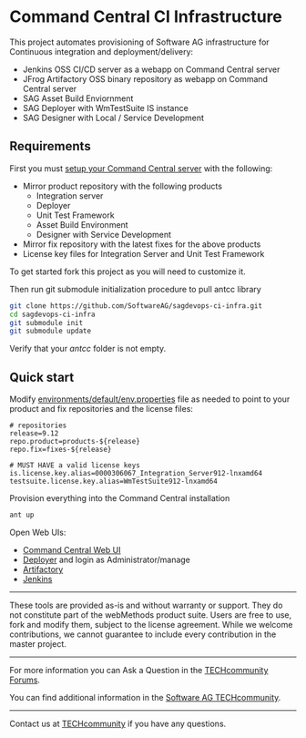 # Command Central CI Infrastructure 

This project automates provisioning of Software AG infrastructure for Continuous
integration and deployment/delivery:

* Jenkins OSS CI/CD server as a webapp on Command Central server
* JFrog Artifactory OSS binary repository as webapp on Command Central server
* SAG Asset Build Enviornment
* SAG Deployer with WmTestSuite IS instance
* SAG Designer with Local / Service Development

## Requirements

First you must [setup your Command Central server](https://github.com/SoftwareAG/sagdevops-cc-server)
with the following:

* Mirror product repository with the following products
  * Integration server
  * Deployer
  * Unit Test Framework
  * Asset Build Environment
  * Designer with Service Development
* Mirror fix repository with the latest fixes for the above products
* License key files for Integration Server and Unit Test Framework

To get started fork this project as you will need to customize it.

Then run git submodule initialization procedure to pull antcc library

```bash
git clone https://github.com/SoftwareAG/sagdevops-ci-infra.git
cd sagdevops-ci-infra
git submodule init
git submodule update
```

Verify that your _antcc_ folder is not empty.


## Quick start

Modify [environments/default/env.properties](environments/default/env.properties) file as needed
to point to your product and fix repositories and the license files:

```
# repositories
release=9.12
repo.product=products-${release}
repo.fix=fixes-${release}

# MUST HAVE a valid license keys
is.license.key.alias=0000306067_Integration_Server912-lnxamd64
testsuite.license.key.alias=WmTestSuite912-lnxamd64
```

Provision everything into the Command Central installation

```bash
ant up
```

Open Web UIs:

* [Command Central Web UI](https://localhost:8091/cce/web/#installationOverview:ALL/local/1)
* [Deployer](http://localhost:8094/WmDeployer/) and login as Administrator/manage
* [Artifactory](https://localhost:8091/artifactory/)
* [Jenkins](https://localhost:8091/jenkins/)



______________________
These tools are provided as-is and without warranty or support. They do not constitute part of the webMethods product suite. Users are free to use, fork and modify them, subject to the license agreement. While we welcome contributions, we cannot guarantee to include every contribution in the master project.
_____________
For more information you can Ask a Question in the [TECHcommunity Forums](https://tech.forums.softwareag.com/tags/c/forum/1/Command-Central).

You can find additional information in the [Software AG TECHcommunity](https://tech.forums.softwareag.com/tag/Command-Central).
_____________
Contact us at [TECHcommunity](mailto:technologycommunity@softwareag.com?subject=Github/SoftwareAG) if you have any questions.
